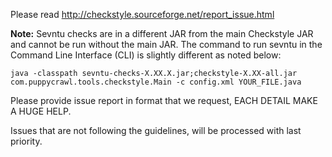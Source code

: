 Please read http://checkstyle.sourceforge.net/report_issue.html

**Note:** Sevntu checks are in a different JAR from the main Checkstyle JAR and cannot be run without the main JAR.
The command to run sevntu in the Command Line Interface (CLI) is slightly different as noted below:
```
java -classpath sevntu-checks-X.XX.X.jar;checkstyle-X.XX-all.jar com.puppycrawl.tools.checkstyle.Main -c config.xml YOUR_FILE.java
```

Please provide issue report in format that we request, EACH DETAIL MAKE A HUGE HELP.

Issues that are not following the guidelines, will be processed with last priority.